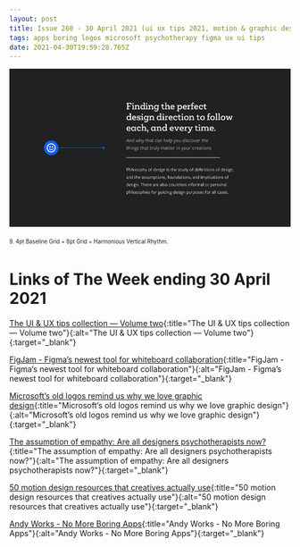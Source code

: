 ```yaml
---
layout: post
title: Issue 260 - 30 April 2021 (ui ux tips 2021, motion & graphic design)
tags: apps boring logos microsoft psychotherapy figma ux ui tips
date: 2021-04-30T19:59:28.765Z
---
```

![The UI & UX tips collection — Volume two](/assets/uploads/issue-260.jpg "The UI & UX tips collection — Volume two")

<sub><sup>9. 4pt Baseline Grid + 8pt Grid = Harmonious Vertical Rhythm.</sup></sub>

# Links of The Week ending 30 April 2021

[The UI & UX tips collection — Volume two](https://uxdesign.cc/the-ui-ux-tips-collection-volume-two-d1b8df2bb78e){:title="The UI & UX tips collection — Volume two"}{:alt="The UI & UX tips collection — Volume two"}{:target="_blank"}

[FigJam - Figma’s newest tool for whiteboard collaboration](https://www.figma.com/figjam/){:title="FigJam - Figma’s newest tool for whiteboard collaboration"}{:alt="FigJam - Figma’s newest tool for whiteboard collaboration"}{:target="_blank"}

[Microsoft’s old logos remind us why we love graphic design](https://www.creativebloq.com/news/microsoft-old-logos){:title="Microsoft’s old logos remind us why we love graphic design"}{:alt="Microsoft’s old logos remind us why we love graphic design"}{:target="_blank"}

[The assumption of empathy: Are all designers psychotherapists now?](https://uxdesign.cc/her-name-was-empathy-b4a0da28fd03){:title="The assumption of empathy: Are all designers psychotherapists now?"}{:alt="The assumption of empathy: Are all designers psychotherapists now?"}{:target="_blank"}

[50 motion design resources that creatives actually use](https://www.creativeboom.com/resources/50-resources-for-motion-designers-that-people-actually-use/){:title="50 motion design resources that creatives actually use"}{:alt="50 motion design resources that creatives actually use"}{:target="_blank"}

[Andy Works - No More Boring Apps](https://www.andy.works/){:title="Andy Works - No More Boring Apps"}{:alt="Andy Works - No More Boring Apps"}{:target="_blank"}